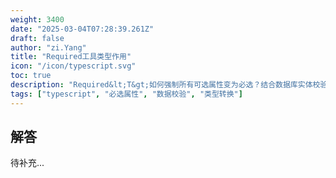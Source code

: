 ```yaml
---
weight: 3400
date: "2025-03-04T07:28:39.261Z"
draft: false
author: "zi.Yang"
title: "Required工具类型作用"
icon: "/icon/typescript.svg"
toc: true
description: "Required&lt;T&gt;如何强制所有可选属性变为必选？结合数据库实体校验场景，说明该工具类型在严格数据完整性检查中的应用"
tags: ["typescript", "必选属性", "数据校验", "类型转换"]
---
```


## 解答

待补充...
